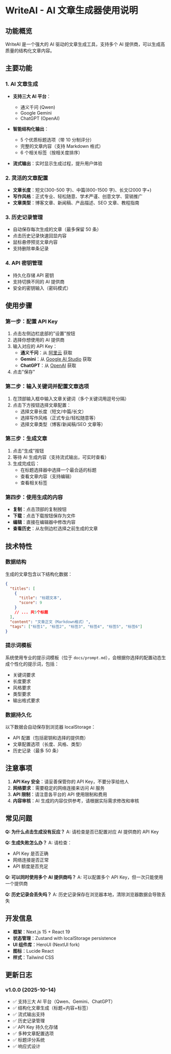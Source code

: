 # WriteAI - AI 文章生成器使用说明

## 功能概览

WriteAI 是一个强大的 AI 驱动的文章生成工具，支持多个 AI 提供商，可以生成高质量的结构化文章内容。

## 主要功能

### 1. AI 文章生成

- **支持三大 AI 平台**：
  - 通义千问 (Qwen)
  - Google Gemini
  - ChatGPT (OpenAI)
- **智能结构化输出**：

  - 5 个优质标题选项（带 10 分制评分）
  - 完整的文章内容（支持 Markdown 格式）
  - 6 个相关标签（按相关度排序）

- **流式输出**：实时显示生成过程，提升用户体验

### 2. 灵活的文章配置

- **文章长度**：短文(300-500 字)、中篇(800-1500 字)、长文(2000 字+)
- **写作风格**：正式专业、轻松随意、学术严谨、创意文学、营销推广
- **文章类型**：博客文章、新闻稿、产品描述、SEO 文章、教程指南

### 3. 历史记录管理

- 自动保存每次生成的文章（最多保留 50 条）
- 点击历史记录快速回显内容
- 鼠标悬停预览文章内容
- 支持删除单条记录

### 4. API 密钥管理

- 持久化存储 API 密钥
- 支持切换不同的 AI 提供商
- 安全的密钥输入（密码模式）

## 使用步骤

### 第一步：配置 API Key

1. 点击左侧边栏底部的"设置"按钮
2. 选择你想使用的 AI 提供商
3. 输入对应的 API Key：
   - **通义千问**：从 [阿里云](https://dashscope.aliyun.com/) 获取
   - **Gemini**：从 [Google AI Studio](https://makersuite.google.com/app/apikey) 获取
   - **ChatGPT**：从 [OpenAI](https://platform.openai.com/api-keys) 获取
4. 点击"保存"

### 第二步：输入关键词并配置文章选项

1. 在顶部输入框中输入文章关键词（多个关键词用逗号分隔）
2. 点击下方按钮选择文章配置：
   - 选择文章长度（短文/中篇/长文）
   - 选择写作风格（正式专业/轻松随意等）
   - 选择文章类型（博客/新闻稿/SEO 文章等）

### 第三步：生成文章

1. 点击"生成"按钮
2. 等待 AI 生成内容（支持流式输出，可实时查看）
3. 生成完成后：
   - 在标题选择器中选择一个最合适的标题
   - 查看文章内容（支持编辑）
   - 查看相关标签

### 第四步：使用生成的内容

- **复制**：点击顶部的复制按钮
- **下载**：点击下载按钮保存为文件
- **编辑**：直接在编辑器中修改内容
- **查看历史**：从左侧边栏选择之前生成的文章

## 技术特性

### 数据结构

生成的文章包含以下结构化数据：

```json
{
  "titles": [
    {
      "title": "标题文本",
      "score": 9
    }
    // ... 共5个标题
  ],
  "content": "文章正文（Markdown格式）",
  "tags": ["标签1", "标签2", "标签3", "标签4", "标签5", "标签6"]
}
```

### 提示词模板

系统使用专业的提示词模板（位于 `docs/prompt.md`），会根据你选择的配置动态生成个性化的提示词，包括：

- 关键词要求
- 长度要求
- 风格要求
- 类型要求
- 输出格式要求

### 数据持久化

以下数据会自动保存到浏览器 localStorage：

- API 配置（包括密钥和选择的提供商）
- 文章配置选项（长度、风格、类型）
- 历史记录（最多 50 条）

## 注意事项

1. **API Key 安全**：请妥善保管你的 API Key，不要分享给他人
2. **网络要求**：需要稳定的网络连接来访问 AI 服务
3. **API 限制**：请注意各平台的 API 使用限制和费用
4. **内容审核**：AI 生成的内容仅供参考，请根据实际需求修改和审核

## 常见问题

**Q: 为什么点击生成没有反应？**
A: 请检查是否已配置对应 AI 提供商的 API Key

**Q: 生成失败怎么办？**
A: 请检查：

- API Key 是否正确
- 网络连接是否正常
- API 额度是否充足

**Q: 可以同时使用多个 AI 提供商吗？**
A: 可以配置多个 API Key，但一次只能使用一个提供商

**Q: 历史记录会丢失吗？**
A: 历史记录保存在浏览器本地，清除浏览器数据会导致丢失

## 开发信息

- **框架**：Next.js 15 + React 19
- **状态管理**：Zustand with localStorage persistence
- **UI 组件库**：HeroUI (NextUI fork)
- **图标**：Lucide React
- **样式**：Tailwind CSS

## 更新日志

### v1.0.0 (2025-10-14)

- ✅ 支持三大 AI 平台（Qwen、Gemini、ChatGPT）
- ✅ 结构化文章生成（标题+内容+标签）
- ✅ 流式输出支持
- ✅ 历史记录管理
- ✅ API Key 持久化存储
- ✅ 多种文章配置选项
- ✅ 标题评分系统
- ✅ 响应式设计
